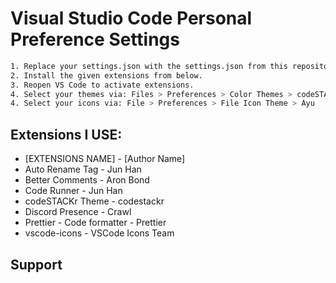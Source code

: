 # Visual Studio Code Personal Preference Settings

```bash
1. Replace your settings.json with the settings.json from this repository.
2. Install the given extensions from below.
3. Reopen VS Code to activate extensions.
4. Select your themes via: Files > Preferences > Color Themes > codeSTACKr Theme
4. Select your icons via: File > Preferences > File Icon Theme > Ayu

```
    
## Extensions I USE:

- [EXTENSIONS NAME] - [Author Name]
- Auto Rename Tag - Jun Han
- Better Comments - Aron Bond
- Code Runner - Jun Han
- codeSTACKr Theme - codestackr
- Discord Presence - Crawl
- Prettier - Code formatter - Prettier
- vscode-icons - VSCode Icons Team
## Support

